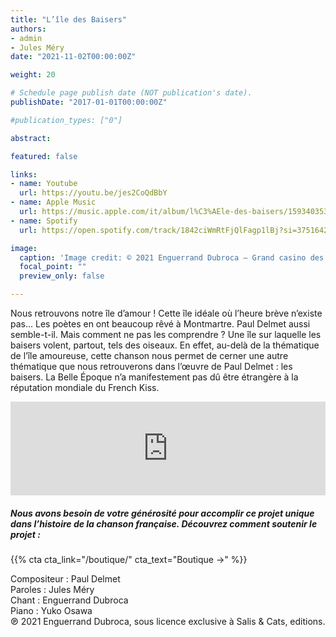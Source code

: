 ```yaml
---
title: "L’île des Baisers"
authors:
- admin
- Jules Méry
date: "2021-11-02T00:00:00Z"

weight: 20

# Schedule page publish date (NOT publication's date).
publishDate: "2017-01-01T00:00:00Z"

#publication_types: ["0"]

abstract: 

featured: false

links:
- name: Youtube
  url: https://youtu.be/jes2CoQdBbY
- name: Apple Music
  url: https://music.apple.com/it/album/l%C3%AEle-des-baisers/1593403539?i=1593403543&l=en
- name: Spotify
  url: https://open.spotify.com/track/1842ciWmRtFjQlFagp1lBj?si=3751642bed524916

image:
  caption: 'Image credit: © 2021 Enguerrand Dubroca – Grand casino des Amours, éditions Bergeret / Collection Lequy http://fantaisiesbergeret.free.fr'
  focal_point: ""
  preview_only: false

---
```


Nous retrouvons notre île d’amour ! Cette île idéale où l’heure brève n’existe pas… Les poètes en ont beaucoup rêvé à Montmartre. Paul Delmet aussi semble-t-il. Mais comment ne pas les comprendre ? Une île sur laquelle les baisers volent, partout, tels des oiseaux. En effet, au-delà de la thématique de l’île amoureuse, cette chanson nous permet de cerner une autre thématique que nous retrouverons dans l’œuvre de Paul Delmet : les baisers. La Belle Époque n’a manifestement pas dû être étrangère à la réputation mondiale du French Kiss.

<iframe allow="autoplay *; encrypted-media *;" frameborder="0" height="150" style="width:100%;max-width:720px;overflow:hidden;background:transparent;" sandbox="allow-forms allow-popups allow-same-origin allow-scripts allow-storage-access-by-user-activation allow-top-navigation-by-user-activation" src="https://embed.music.apple.com/it/album/l%C3%AEle-des-baisers/1593403539?i=1593403543&l=en"></iframe>

##### Nous avons besoin de votre générosité pour accomplir ce projet unique dans l’histoire de la chanson française. Découvrez comment soutenir le projet :
{{% cta cta_link="/boutique/" cta_text="Boutique →" %}}

<p>Compositeur : Paul Delmet <br>
Paroles : Jules Méry<br>
Chant : Enguerrand Dubroca<br>
Piano : Yuko Osawa<br>
℗ 2021 Enguerrand Dubroca, sous licence exclusive à Salis & Cats, editions.</p>


